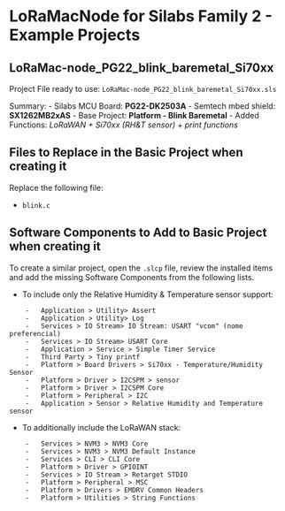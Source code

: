 
# LoRaMacNode for Silabs Family 2 - Example Projects

## LoRaMac-node_PG22_blink_baremetal_Si70xx

Project File ready to use: `LoRaMac-node_PG22_blink_baremetal_Si70xx.sls`

Summary:
	-	Silabs MCU Board: **PG22-DK2503A**
	-	Semtech mbed shield: **SX1262MB2xAS**
	-	Base Project: **Platform - Blink Baremetal**
	-	Added Functions: *LoRaWAN + Si70xx (RH&T sensor) + print functions*

## Files to Replace in the Basic Project when creating it

Replace the following file:
-	`blink.c`

## Software Components to Add to Basic Project when creating it

To create a similar project, open the `.slcp` file, review the installed items and add the missing Software Components from the following lists.

-	To include only the Relative Humidity & Temperature sensor support:
```
	-	Application > Utility> Assert
	-	Application > Utility> Log
	-	Services > IO Stream> IO Stream: USART "vcom" (nome preferencial)
	-	Services > IO Stream> USART Core
	-	Application > Service > Simple Timer Service
	-	Third Party > Tiny printf
	-	Platform > Board Drivers > Si70xx - Temperature/Humidity Sensor
	-	Platform > Driver > I2CSPM > sensor
	-	Platform > Driver > I2CSPM Core
	-	Platform > Peripheral > I2C
	-	Application > Sensor > Relative Humidity and Temperature sensor
```

-	To additionally include the LoRaWAN stack:
```
	-	Services > NVM3 > NVM3 Core
	-	Services > NVM3 > NVM3 Default Instance
	-	Services > CLI > CLI Core
	-	Platform > Driver > GPIOINT
	-	Services > IO Stream > Retarget STDIO
	-	Platform > Peripheral > MSC
	-	Platform > Drivers > EMDRV Common Headers
	-	Platform > Utilities > String Functions
```
